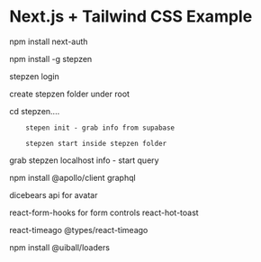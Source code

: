 # Next.js + Tailwind CSS Example

npm install next-auth

npm install -g stepzen

stepzen login

create stepzen folder under root

cd stepzen....

        stepen init - grab info from supabase

        stepzen start inside stepzen folder

grab stepzen localhost info - start query

npm install @apollo/client graphql

dicebears api for avatar


react-form-hooks for form controls
react-hot-toast 


react-timeago
@types/react-timeago

npm install @uiball/loaders